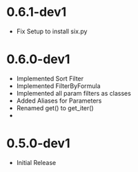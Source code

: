 
# 0.6.1-dev1
* Fix Setup to install six.py

# 0.6.0-dev1
* Implemented Sort Filter
* Implemented FilterByFormula
* Implemented all param filters as classes
* Added Aliases for Parameters
* Renamed get() to get_iter()
*

# 0.5.0-dev1
* Initial Release
